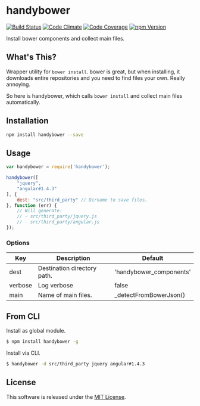 handybower
==========

<!-- Badge Start -->
<a name="badges"></a>

[![Build Status][bd_travis_shield_url]][bd_travis_url]
[![Code Climate][bd_codeclimate_shield_url]][bd_codeclimate_url]
[![Code Coverage][bd_codeclimate_coverage_shield_url]][bd_codeclimate_url]
[![npm Version][bd_npm_shield_url]][bd_npm_url]

[bd_repo_url]: https://github.com/okunishinishi/node-handybower
[bd_travis_url]: http://travis-ci.org/okunishinishi/node-handybower
[bd_travis_shield_url]: http://img.shields.io/travis/okunishinishi/node-handybower.svg?style=flat
[bd_license_url]: https://github.com/okunishinishi/node-handybower/blob/master/LICENSE
[bd_codeclimate_url]: http://codeclimate.com/github/okunishinishi/node-handybower
[bd_codeclimate_shield_url]: http://img.shields.io/codeclimate/github/okunishinishi/node-handybower.svg?style=flat
[bd_codeclimate_coverage_shield_url]: http://img.shields.io/codeclimate/coverage/github/okunishinishi/node-handybower.svg?style=flat
[bd_gemnasium_url]: https://gemnasium.com/okunishinishi/node-handybower
[bd_gemnasium_shield_url]: https://gemnasium.com/okunishinishi/node-handybower.svg
[bd_npm_url]: http://www.npmjs.org/package/handybower
[bd_npm_shield_url]: http://img.shields.io/npm/v/handybower.svg?style=flat
[bd_bower_badge_url]: https://img.shields.io/bower/v/handybower.svg?style=flat

<!-- Badge End -->


<!-- Description Start -->
<a name="description"></a>

Install bower components and collect main files.

<!-- Description End -->




<!-- Sections Start -->
<a name="sections"></a>

<!-- Section from "doc/readme/00-WhatsThis.md.hbs" Start -->

<a name="section-doc-readme-00-whats-this-md"></a>
What's This?
-----

Wrapper utility for `bower install`.
bower is great, but when installing, it downloads entire repositories and you need to find files your own.
Really annoying.

So here is handybower, which calls `bower install` and collect main files automatically.

<!-- Section from "doc/readme/00-WhatsThis.md.hbs" End -->

<!-- Section from "doc/readme/01-Installation.md.hbs" Start -->

<a name="section-doc-readme-01-installation-md"></a>
Installation
-----

```bash
npm install handybower --save
```

<!-- Section from "doc/readme/01-Installation.md.hbs" End -->

<!-- Section from "doc/readme/02-Usage.md.hbs" Start -->

<a name="section-doc-readme-02-usage-md"></a>
Usage
-------

```javascript
var handybower = require('handybower');

handybower([
    "jquery",
    "angular#1.4.3"
], {
    dest: "src/third_party" // Dirname to save files.
}, function (err) {
    // Will generate:
    // - src/third_party/jquery.js
    // - src/third_party/angular.js
});
```

### Options

| Key | Description | Default |
| --- | ---- | --- |
| dest | Destination directory path. | 'handybower_components' |
| verbose | Log verbose | false |
| main | Name of main files. | _detectFromBowerJson() |
<!-- Section from "doc/readme/02-Usage.md.hbs" End -->

<!-- Section from "doc/readme/03-CLI.md.hbs" Start -->

<a name="section-doc-readme-03-c-l-i-md"></a>
From CLI
-----

Install as global module.

```bash
$ npm install handybower -g
```

Install via CLI.

```bash
$ handybower -d src/third_party jquery angular#1.4.3
```
<!-- Section from "doc/readme/03-CLI.md.hbs" End -->


<!-- Sections Start -->


<!-- LICENSE Start -->
<a name="license"></a>

License
-------
This software is released under the [MIT License](https://github.com/okunishinishi/node-handybower/blob/master/LICENSE).

<!-- LICENSE End -->


